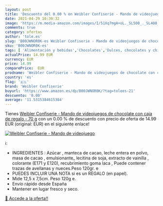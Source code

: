 ```yaml
---
layout: post
title: 'Descuento del 0.00 % en Weibler Confiserie - Mando de videojuego'
date: 2021-04-29 10:39:32
image: 'https://m.media-amazon.com/images/I/51Xq7mgA+oL._SL500_._SL400_.jpg'
comments: true
category: ofertas
author: 'tole.es'
slug: 'B00JWNOR0K-es Weibler Confiserie - Mando de videojuegos de chocolate con...'
sku: 'B00JWNOR0K-es'
tags: [ 'Alimentación y bebidas','Chocolates','Dulces, chocolates y chicles','Figuritas de chocolate','chocolate','weibler confiserie', ]
actualPrice: 14.99 EUR
currency: EUR
price: 14.99
comparePrice:  EUR
prodname: 'Weibler Confiserie - Mando de videojuegos de chocolate con caja de regalo - 70 g'
country: 'es'
flag: '🇪🇸'
brand: 'Weibler Confiserie'
buyurl: 'https://www.amazon.es/dp/B00JWNOR0K/?tag=tolees-21'
descuento: '0.00'
average: '11.5315384615384'
---
```


Tienes [Weibler Confiserie - Mando de videojuegos de chocolate con caja de regalo - 70 g](https://www.amazon.es/dp/B00JWNOR0K/?tag=tolees-21) con un 0.00 % de descuento con precio de oferta de 14.99 EUR (original:  EUR) en el siguiente enlace!

[![Weibler Confiserie - Mando de videojuego](https://m.media-amazon.com/images/I/51Xq7mgA+oL._SL500_._SL400_.jpg)](https://www.amazon.es/dp/B00JWNOR0K/?tag=tolees-21)

ℹ️:

- INGREDIENTES : Azúcar , manteca de cacao, leche entera en polvo, masa de cacao , emulsionante_ lecitina de soja, extracto de vainilla , colorante (E171 y E120), recubrimiento goma laca , Puede contener trazas de avellanas y nueces.Peso 120gr. e
- PUEDES INCLUIR UNA NOTA si es un REGALO (en papel).
- Mide 12,5 x 7,5cm. Peso 120g e.
- Envío rápido desde España
- Mantener en lugar fresco y seco.

[🛒 Accede a la oferta!!](https://www.amazon.es/dp/B00JWNOR0K/?tag=tolees-21)
